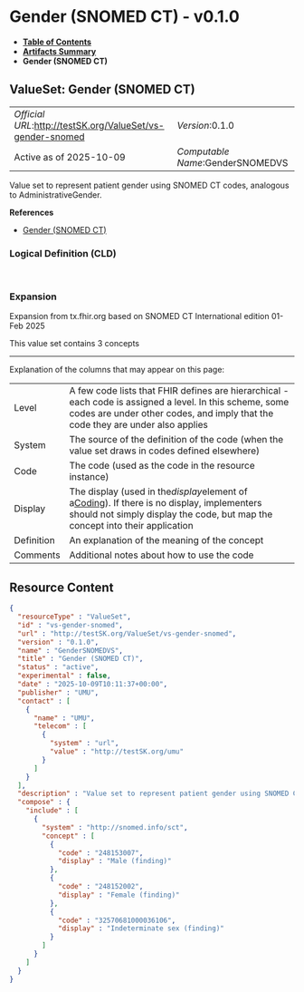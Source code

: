 # Gender (SNOMED CT) - v0.1.0

* [**Table of Contents**](toc.md)
* [**Artifacts Summary**](artifacts.md)
* **Gender (SNOMED CT)**

## ValueSet: Gender (SNOMED CT) 

| | |
| :--- | :--- |
| *Official URL*:http://testSK.org/ValueSet/vs-gender-snomed | *Version*:0.1.0 |
| Active as of 2025-10-09 | *Computable Name*:GenderSNOMEDVS |

 
Value set to represent patient gender using SNOMED CT codes, analogous to AdministrativeGender. 

 **References** 

* [Gender (SNOMED CT)](StructureDefinition-gender-snomed-ext.md)

### Logical Definition (CLD)

 

### Expansion

Expansion from tx.fhir.org based on SNOMED CT International edition 01-Feb 2025

This value set contains 3 concepts

-------

 Explanation of the columns that may appear on this page: 

| | |
| :--- | :--- |
| Level | A few code lists that FHIR defines are hierarchical - each code is assigned a level. In this scheme, some codes are under other codes, and imply that the code they are under also applies |
| System | The source of the definition of the code (when the value set draws in codes defined elsewhere) |
| Code | The code (used as the code in the resource instance) |
| Display | The display (used in the*display*element of a[Coding](http://hl7.org/fhir/R5/datatypes.html#Coding)). If there is no display, implementers should not simply display the code, but map the concept into their application |
| Definition | An explanation of the meaning of the concept |
| Comments | Additional notes about how to use the code |



## Resource Content

```json
{
  "resourceType" : "ValueSet",
  "id" : "vs-gender-snomed",
  "url" : "http://testSK.org/ValueSet/vs-gender-snomed",
  "version" : "0.1.0",
  "name" : "GenderSNOMEDVS",
  "title" : "Gender (SNOMED CT)",
  "status" : "active",
  "experimental" : false,
  "date" : "2025-10-09T10:11:37+00:00",
  "publisher" : "UMU",
  "contact" : [
    {
      "name" : "UMU",
      "telecom" : [
        {
          "system" : "url",
          "value" : "http://testSK.org/umu"
        }
      ]
    }
  ],
  "description" : "Value set to represent patient gender using SNOMED CT codes, analogous to AdministrativeGender.",
  "compose" : {
    "include" : [
      {
        "system" : "http://snomed.info/sct",
        "concept" : [
          {
            "code" : "248153007",
            "display" : "Male (finding)"
          },
          {
            "code" : "248152002",
            "display" : "Female (finding)"
          },
          {
            "code" : "32570681000036106",
            "display" : "Indeterminate sex (finding)"
          }
        ]
      }
    ]
  }
}

```
